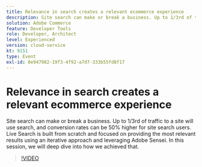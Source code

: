 ```yaml
---
title: Relevance in search creates a relevant ecommerce experience
description: Site search can make or break a business. Up to 1/3rd of traffic to a site will use search, and conversion rates can be 50% higher for site search users. Live Search is built from scratch and focused on providing the most relevant results using an iterative approach and leveraging Adobe Sensei. In this session, we will deep dive into how we achieved that.
solution: Adobe Commerce
feature: Developer Tools
role: Developer, Architect
level: Experienced
version: cloud-service
kt: 9151
type: Event
exl-id: 0e947982-19f3-4f92-a7d7-333b55fd8f17
---
```

# Relevance in search creates a relevant ecommerce experience

Site search can make or break a business. Up to 1/3rd of traffic to a site will use search, and conversion rates can be 50% higher for site search users. Live Search is built from scratch and focused on providing the most relevant results using an iterative approach and leveraging Adobe Sensei. In this session, we will deep dive into how we achieved that.

>[!VIDEO](https://video.tv.adobe.com/v/337579/?quality=12&learn=on&hidetitle=true)
